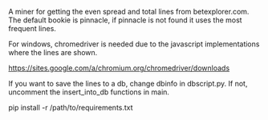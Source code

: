 A miner for getting the even spread and total lines from betexplorer.com. The default bookie is pinnacle,
if pinnacle is not found it uses the most frequent lines.

For windows, chromedriver is needed due to the javascript implementations where the lines are shown.

https://sites.google.com/a/chromium.org/chromedriver/downloads

If you want to save the lines to a db, change dbinfo in dbscript.py.
If not, uncomment the insert_into_db functions in main. 

pip install -r /path/to/requirements.txt
